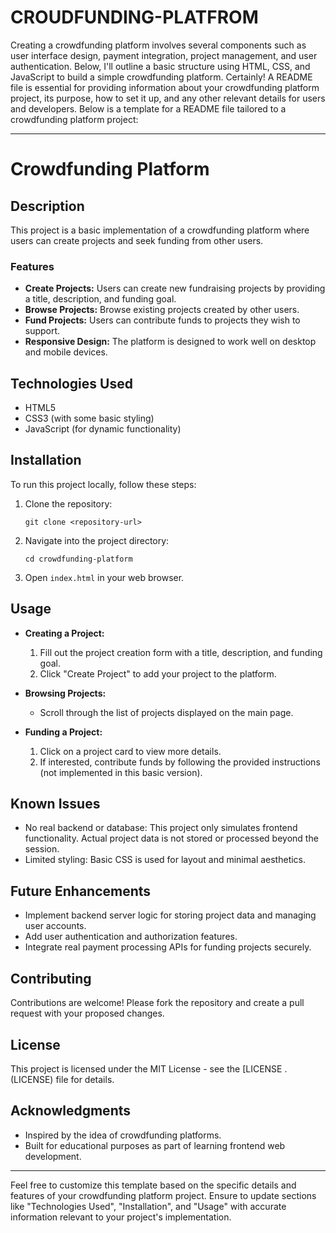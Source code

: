 # CROUDFUNDING-PLATFROM

Creating a crowdfunding platform involves several components such as user interface design, payment integration, project management, and user authentication. Below, I'll outline a basic structure using HTML, CSS, and JavaScript to build a simple crowdfunding platform.
Certainly! A README file is essential for providing information about your crowdfunding platform project, its purpose, how to set it up, and any other relevant details for users and developers. Below is a template for a README file tailored to a crowdfunding platform project:

---

# Crowdfunding Platform

## Description

This project is a basic implementation of a crowdfunding platform where users can create projects and seek funding from other users.

### Features

- **Create Projects:** Users can create new fundraising projects by providing a title, description, and funding goal.
- **Browse Projects:** Browse existing projects created by other users.
- **Fund Projects:** Users can contribute funds to projects they wish to support.
- **Responsive Design:** The platform is designed to work well on desktop and mobile devices.

## Technologies Used

- HTML5
- CSS3 (with some basic styling)
- JavaScript (for dynamic functionality)

## Installation

To run this project locally, follow these steps:

1. Clone the repository:
   ```
   git clone <repository-url>
   ```
   
2. Navigate into the project directory:
   ```
   cd crowdfunding-platform
   ```

3. Open `index.html` in your web browser.

## Usage

- **Creating a Project:**
  1. Fill out the project creation form with a title, description, and funding goal.
  2. Click "Create Project" to add your project to the platform.
  
- **Browsing Projects:**
  - Scroll through the list of projects displayed on the main page.
  
- **Funding a Project:**
  1. Click on a project card to view more details.
  2. If interested, contribute funds by following the provided instructions (not implemented in this basic version).

## Known Issues

- No real backend or database: This project only simulates frontend functionality. Actual project data is not stored or processed beyond the session.
- Limited styling: Basic CSS is used for layout and minimal aesthetics.

## Future Enhancements

- Implement backend server logic for storing project data and managing user accounts.
- Add user authentication and authorization features.
- Integrate real payment processing APIs for funding projects securely.

## Contributing

Contributions are welcome! Please fork the repository and create a pull request with your proposed changes.

## License

This project is licensed under the MIT License - see the [LICENSE . (LICENSE) file for details.

## Acknowledgments

- Inspired by the idea of crowdfunding platforms.
- Built for educational purposes as part of learning frontend web development.

---

Feel free to customize this template based on the specific details and features of your crowdfunding platform project. Ensure to update sections like "Technologies Used", "Installation", and "Usage" with accurate information relevant to your project's implementation.
